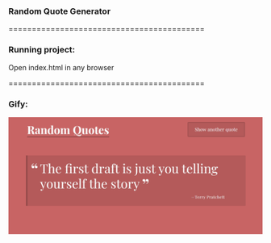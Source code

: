 ### **Random Quote Generator**

==========================================

### Running project:

Open index.html in any browser

==========================================

### Gify:

![](quotes.gif)